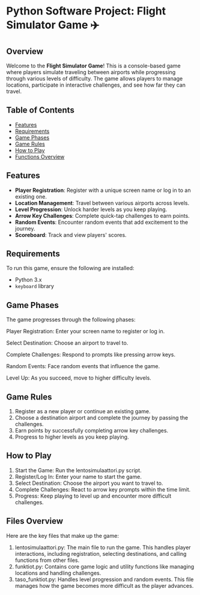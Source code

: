 # Python Software Project: Flight Simulator Game ✈️

## Overview
Welcome to the **Flight Simulator Game**! This is a console-based game where players simulate traveling between airports while progressing through various levels of difficulty. The game allows players to manage locations, participate in interactive challenges, and see how far they can travel.

## Table of Contents
- [Features](#features)
- [Requirements](#requirements)
- [Game Phases](#game-phases)
- [Game Rules](#game-rules)
- [How to Play](#how-to-play)
- [Functions Overview](#functions-overview)

## Features
- **Player Registration**: Register with a unique screen name or log in to an existing one.
- **Location Management**: Travel between various airports across levels.
- **Level Progression**: Unlock harder levels as you keep playing.
- **Arrow Key Challenges**: Complete quick-tap challenges to earn points.
- **Random Events**: Encounter random events that add excitement to the journey.
- **Scoreboard**: Track and view players' scores.

## Requirements
To run this game, ensure the following are installed:
- Python 3.x
- `keyboard` library

## Game Phases
The game progresses through the following phases:

Player Registration: Enter your screen name to register or log in.

Select Destination: Choose an airport to travel to.

Complete Challenges: Respond to prompts like pressing arrow keys.

Random Events: Face random events that influence the game.

Level Up: As you succeed, move to higher difficulty levels.


## Game Rules

1. Register as a new player or continue an existing game.
2. Choose a destination airport and complete the journey by passing the challenges.
3. Earn points by successfully completing arrow key challenges.
4. Progress to higher levels as you keep playing.

## How to Play

1. Start the Game: Run the lentosimulaattori.py script.
2. Register/Log In: Enter your name to start the game.
3. Select Destination: Choose the airport you want to travel to.
4. Complete Challenges: React to arrow key prompts within the time limit.
5. Progress: Keep playing to level up and encounter more difficult challenges.

## Files Overview
Here are the key files that make up the game:
1. lentosimulaattori.py: The main file to run the game. This handles player interactions, including registration, selecting destinations, and calling functions from other files.
2. funktiot.py: Contains core game logic and utility functions like managing locations and handling challenges.
3. taso_funktiot.py: Handles level progression and random events. This file manages how the game becomes more difficult as the player advances.
